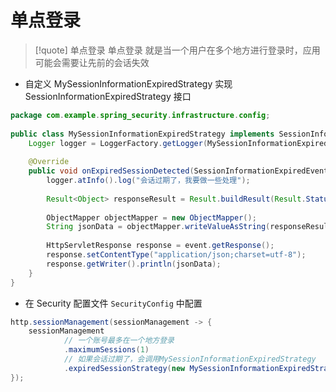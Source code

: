 # 单点登录
>[!quote] 单点登录
>单点登录 就是当一个用户在多个地方进行登录时，应用可能会需要让先前的会话失效

- 自定义 MySessionInformationExpiredStrategy 实现 SessionInformationExpiredStrategy 接口
```java
package com.example.spring_security.infrastructure.config;  
  
public class MySessionInformationExpiredStrategy implements SessionInformationExpiredStrategy {  
    Logger logger = LoggerFactory.getLogger(MySessionInformationExpiredStrategy.class);  
  
    @Override  
    public void onExpiredSessionDetected(SessionInformationExpiredEvent event) throws IOException, ServletException {  
        logger.atInfo().log("会话过期了，我要做一些处理");  
  
        Result<Object> responseResult = Result.buildResult(Result.Status.ERROR, "会话过期");  
  
        ObjectMapper objectMapper = new ObjectMapper();  
        String jsonData = objectMapper.writeValueAsString(responseResult);  
  
        HttpServletResponse response = event.getResponse();  
        response.setContentType("application/json;charset=utf-8");  
        response.getWriter().println(jsonData);  
    }  
}
```

- 在 Security 配置文件 `SecurityConfig` 中配置
```java
http.sessionManagement(sessionManagement -> {  
    sessionManagement  
		    // 一个账号最多在一个地方登录
            .maximumSessions(1)  
            // 如果会话过期了，会调用MySessionInformationExpiredStrategy
            .expiredSessionStrategy(new MySessionInformationExpiredStrategy());  
});
```

















